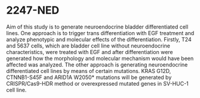 # 2247-NED
Aim of this study is to generate neuroendocrine bladder differentiated cell lines. One approach is to trigger trans differentiation with EGF treatment and analyze phenotypic and molecular effects of the differentiation. Firstly, T24 and 5637 cells, which are bladder cell line without neuroendocrine characteristics, were treated with EGF and after differentiation were generated how the morphology and molecular mechanism would have been affected was analyzed. The other approach is generating neuroendocrine differentiated cell lines by means of certain mutations. KRAS G12D, CTNNB1-S45F and ARID1A W2050* mutations will be generated by CRISPR/Cas9-HDR method or overexpressed mutated genes in SV-HUC-1 cell line.
